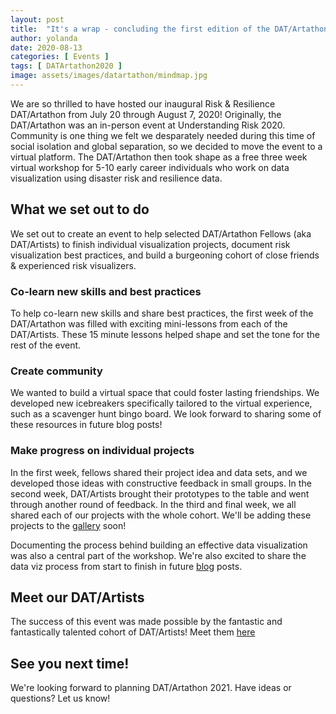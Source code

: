 ```yaml
---
layout: post
title:  "It's a wrap - concluding the first edition of the DAT/Artathon"
author: yolanda
date: 2020-08-13
categories: [ Events ]
tags: [ DATArtathon2020 ]
image: assets/images/datartathon/mindmap.jpg
---
```


We are so thrilled to have hosted our inaugural Risk & Resilience DAT/Artathon from July 20 through August 7, 2020! Originally, the DAT/Artathon was an in-person event at Understanding Risk 2020. Community is one thing we felt we desparately needed during this time of social isolation and global separation, so we decided to move the event to a virtual platform. The DAT/Artathon then took shape as a free three week virtual workshop for 5-10 early career individuals who work on data visualization using disaster risk and resilience data. 

## What we set out to do
We set out to create an event to help selected DAT/Artathon Fellows (aka DAT/Artists) to finish individual visualization projects, document risk visualization best practices, and build a burgeoning cohort of close friends & experienced risk visualizers.

### Co-learn new skills and best practices
To help co-learn new skills and share best practices, the first week of the DAT/Artathon was filled with exciting mini-lessons from each of the DAT/Artists. These 15 minute lessons helped shape and set the tone for the rest of the event.

### Create community
We wanted to build a virtual space that could foster lasting friendships. We developed new icebreakers specifically tailored to the virtual experience, such as a scavenger hunt bingo board. We look forward to sharing some of these resources in future blog posts!

### Make progress on individual projects
In the first week, fellows shared their project idea and data sets, and we developed those ideas with constructive feedback in small groups. In the second week, DAT/Artists brought their prototypes to the table and went through another round of feedback. In the third and final week, we all shared each of our projects with the whole cohort. We'll be adding these projects to the [gallery](http://datartathon.com/gallery/) soon! 

Documenting the process behind building an effective data visualization was also a central part of the workshop. We're also excited to share the data viz process from start to finish in future [blog](http://datartathon.com/blog/) posts. 

## Meet our DAT/Artists
The success of this event was made possible by the fantastic and fantastically talented cohort of DAT/Artists! Meet them [here](http://datartathon.com/dat-artists/)

## See you next time!
We're looking forward to planning DAT/Artathon 2021. Have ideas or questions? Let us know!
